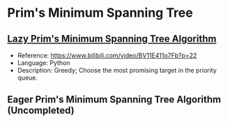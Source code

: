 # Prim's Minimum Spanning Tree

## [Lazy Prim's Minimum Spanning Tree Algorithm](./lazy_Prims_algorithm.py)

* Reference: <https://www.bilibili.com/video/BV11E411o7Fb?p=22>
* Language: Python
* Description: Greedy; Choose the most promising target in the priority queue.

## Eager Prim's Minimum Spanning Tree Algorithm (Uncompleted)

